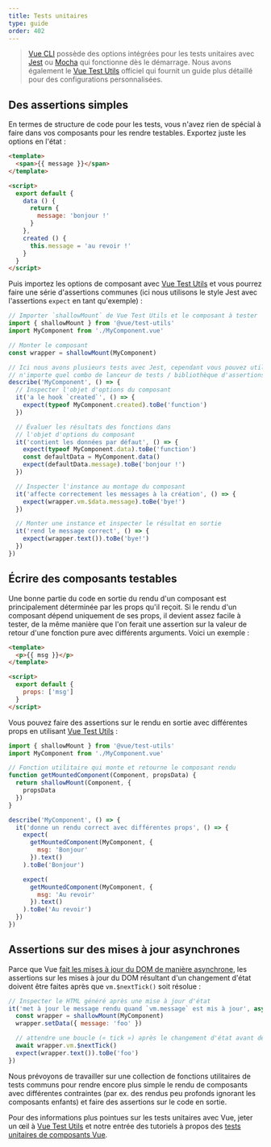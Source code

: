 ```yaml
---
title: Tests unitaires
type: guide
order: 402
---
```


> [Vue CLI](https://cli.vuejs.org/) possède des options intégrées pour les tests unitaires avec [Jest](https://github.com/facebook/jest) ou [Mocha](https://mochajs.org/) qui fonctionne dès le démarrage. Nous avons également le [Vue Test Utils](https://vue-test-utils.vuejs.org/) officiel qui fournit un guide plus détaillé pour des configurations personnalisées.

## Des assertions simples

En termes de structure de code pour les tests, vous n'avez rien de spécial à faire dans vos composants pour les rendre testables. Exportez juste les options en l'état :

``` html
<template>
  <span>{{ message }}</span>
</template>

<script>
  export default {
    data () {
      return {
        message: 'bonjour !'
      }
    },
    created () {
      this.message = 'au revoir !'
    }
  }
</script>
```

Puis importez les options de composant avec [Vue Test Utils](https://vue-test-utils.vuejs.org/) et vous pourrez faire une série d'assertions communes (ici nous utilisons le style Jest avec l'assertions `expect` en tant qu'exemple) :

``` js
// Importer `shallowMount` de Vue Test Utils et le composant à tester
import { shallowMount } from '@vue/test-utils'
import MyComponent from './MyComponent.vue'

// Monter le composant
const wrapper = shallowMount(MyComponent)

// Ici nous avons plusieurs tests avec Jest, cependant vous pouvez utiliser
// n'importe quel combo de lanceur de tests / bibliothèque d'assertions que vous préférez
describe('MyComponent', () => {
  // Inspecter l'objet d'options du composant
  it('a le hook `created`', () => {
    expect(typeof MyComponent.created).toBe('function')
  })

  // Évaluer les résultats des fonctions dans
  // l'objet d'options du composant
  it('contient les données par défaut', () => {
    expect(typeof MyComponent.data).toBe('function')
    const defaultData = MyComponent.data()
    expect(defaultData.message).toBe('bonjour !')
  })

  // Inspecter l'instance au montage du composant
  it('affecte correctement les messages à la création', () => {
    expect(wrapper.vm.$data.message).toBe('bye!')
  })

  // Monter une instance et inspecter le résultat en sortie
  it('rend le message correct', () => {
    expect(wrapper.text()).toBe('bye!')
  })
})
```

## Écrire des composants testables

Une bonne partie du code en sortie du rendu d'un composant est principalement déterminée par les props qu'il reçoit. Si le rendu d'un composant dépend uniquement de ses props, il devient assez facile à tester, de la même manière que l'on ferait une assertion sur la valeur de retour d'une fonction pure avec différents arguments. Voici un exemple :

``` html
<template>
  <p>{{ msg }}</p>
</template>

<script>
  export default {
    props: ['msg']
  }
</script>
```

Vous pouvez faire des assertions sur le rendu en sortie avec différentes props en utilisant [Vue Test Utils](https://vue-test-utils.vuejs.org/) :

``` js
import { shallowMount } from '@vue/test-utils'
import MyComponent from './MyComponent.vue'

// Fonction utilitaire qui monte et retourne le composant rendu
function getMountedComponent(Component, propsData) {
  return shallowMount(Component, {
    propsData
  })
}

describe('MyComponent', () => {
  it('donne un rendu correct avec différentes props', () => {
    expect(
      getMountedComponent(MyComponent, {
        msg: 'Bonjour'
      }).text()
    ).toBe('Bonjour')

    expect(
      getMountedComponent(MyComponent, {
        msg: 'Au revoir'
      }).text()
    ).toBe('Au revoir')
  })
})
```

## Assertions sur des mises à jour asynchrones

Parce que Vue [fait les mises à jour du DOM de manière asynchrone](reactivity.html#File-d’attente-de-mise-a-jour-asynchrone), les assertions sur les mises à jour du DOM résultant d'un changement d'état doivent être faites après que `vm.$nextTick()` soit résolue :

``` js
// Inspecter le HTML généré après une mise à jour d'état
it('met à jour le message rendu quand `vm.message` est mis à jour', async () => {
  const wrapper = shallowMount(MyComponent)
  wrapper.setData({ message: 'foo' })

  // attendre une boucle (« tick ») après le changement d'état avant de faire l'assertion des mises à jour du DOM
  await wrapper.vm.$nextTick()
  expect(wrapper.text()).toBe('foo')
})
```

Nous prévoyons de travailler sur une collection de fonctions utilitaires de tests communs pour rendre encore plus simple le rendu de composants avec différentes contraintes (par ex. des rendus peu profonds ignorant les composants enfants) et faire des assertions sur le code en sortie.

Pour des informations plus pointues sur les tests unitaires avec Vue, jeter un œil à [Vue Test Utils](https://vue-test-utils.vuejs.org/) et notre entrée des tutoriels à propos des [tests unitaires de composants Vue](https://vuejs.org/v2/cookbook/unit-testing-vue-components.html).
